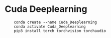 # Cuda Deeplearning


```
    conda create --name Cuda_Deeplearning
    conda activate Cuda_Deeplearning
    pip3 install torch torchvision torchaudio
```


